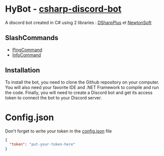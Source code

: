
# HyBot - [csharp-discord-bot](https://github.com/Antyss77/csharp-discord-bot)

A discord bot created in C# using 2 libraries : [DSharpPlus](https://github.com/DSharpPlus/DSharpPlus) et [NewtonSoft](https://github.com/JamesNK/Newtonsoft.Json)


## SlashCommands

- [PingCommand](https://github.com/Antyss77/csharp-discord-bot/blob/main/Commands/PingCommand.cs)
- [InfoCommand](https://github.com/Antyss77/csharp-discord-bot/blob/main/Commands/InfoCommand.cs)


## Installation

To install the bot, you need to clone the Github repository on your computer. You will also need your favorite IDE and .NET Framework to compile and run the code. Finally, you will need to create a Discord bot and get its access token to connect the bot to your Discord server. 

# Config.json
Don't forget to write your token in the [config.json](https://github.com/Antyss77/csharp-discord-bot/blob/main/Config/config.json) file
```config.json
{
  "token": "put-your-token-here"
}
```
    
